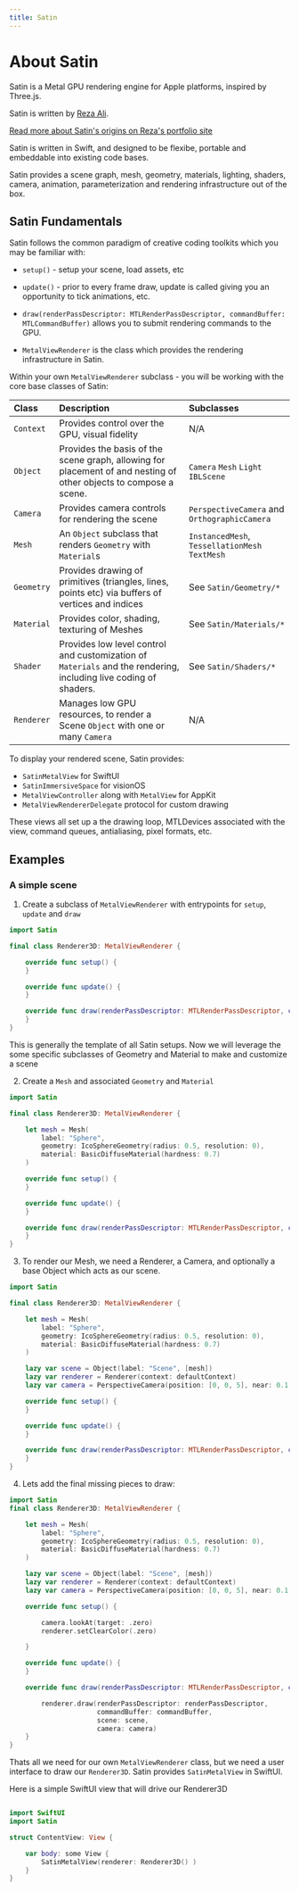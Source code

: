 ```yaml
---
title: Satin
---
```


# About Satin

Satin is a Metal GPU rendering engine for Apple platforms, inspired by Three.js.

Satin is written by [Reza Ali](http://github.com/rezaali). 

[Read more about Satin's origins on Reza's portfolio site](https://www.syedrezaali.com/#/satin/) 

Satin is written in Swift, and designed to be flexibe, portable and embeddable into existing code bases. 

Satin provides a scene graph, mesh, geometry, materials, lighting, shaders, camera, animation, parameterization and rendering infrastructure out of the box.

## Satin Fundamentals

Satin follows the common paradigm of creative coding toolkits which you may be familiar with:

- `setup()` - setup your scene, load assets, etc
- `update()` - prior to every frame draw, update is called giving you an opportunity to tick animations, etc.
- `draw(renderPassDescriptor: MTLRenderPassDescriptor, commandBuffer: MTLCommandBuffer)` allows you to submit rendering commands to the GPU.

- `MetalViewRenderer` is the class which provides the rendering infrastructure in Satin.

Within your own `MetalViewRenderer` subclass - you will be working with the core base classes of Satin:


| Class        | Description         | Subclasses |
|:-------------|:------------------|:------|
| `Context`   | Provides control over the GPU, visual fidelity    | N/A  |
| `Object`    | Provides the basis of the scene graph, allowing for placement of and nesting of other objects to compose a scene. | `Camera` `Mesh` `Light` `IBLScene` |
| `Camera`    | Provides camera controls for rendering the scene | `PerspectiveCamera` and `OrthographicCamera`  |
| `Mesh`      | An `Object` subclass that renders `Geometry` with `Material`s  | `InstancedMesh`, `TessellationMesh` `TextMesh`  |
| `Geometry`   | Provides drawing of primitives (triangles, lines, points etc) via buffers of vertices and indices | See `Satin/Geometry/*`  |
| `Material`   | Provides color, shading, texturing of Meshes | See `Satin/Materials/*`  |
| `Shader`   | Provides low level control and customization of `Materials` and the rendering, including live coding of shaders. | See `Satin/Shaders/*`  |
| `Renderer`   | Manages low GPU resources, to render a Scene `Object` with one or many `Camera` | N/A  |

To display your rendered scene, Satin provides:

- `SatinMetalView` for SwiftUI
- `SatinImmersiveSpace` for visionOS
- `MetalViewController` along with `MetalView` for AppKit
- `MetalViewRendererDelegate` protocol for custom drawing

These views all set up a the drawing loop, MTLDevices associated with the view, command queues, antialiasing, pixel formats, etc. 

## Examples

### A simple scene

1. Create a subclass of `MetalViewRenderer` with entrypoints for `setup`, `update` and `draw`

```swift
import Satin

final class Renderer3D: MetalViewRenderer {

    override func setup() {
    }

    override func update() {
    }

    override func draw(renderPassDescriptor: MTLRenderPassDescriptor, commandBuffer: MTLCommandBuffer) {
    }
}
```

This is generally the template of all Satin setups. Now we will leverage the some specific subclasses of Geometry and Material to make and customize a scene 


2. Create a `Mesh` and associated `Geometry` and `Material`
```swift
import Satin

final class Renderer3D: MetalViewRenderer {

    let mesh = Mesh(
        label: "Sphere",
        geometry: IcoSphereGeometry(radius: 0.5, resolution: 0),
        material: BasicDiffuseMaterial(hardness: 0.7)
    )

    override func setup() {
    }

    override func update() {
    }

    override func draw(renderPassDescriptor: MTLRenderPassDescriptor, commandBuffer: MTLCommandBuffer) {
    }
}
```


3. To render our Mesh, we need a Renderer, a Camera, and optionally a base Object which acts as our scene.
```swift
import Satin

final class Renderer3D: MetalViewRenderer {

    let mesh = Mesh(
        label: "Sphere",
        geometry: IcoSphereGeometry(radius: 0.5, resolution: 0),
        material: BasicDiffuseMaterial(hardness: 0.7)
    )

    lazy var scene = Object(label: "Scene", [mesh])
    lazy var renderer = Renderer(context: defaultContext)
    lazy var camera = PerspectiveCamera(position: [0, 0, 5], near: 0.1, far: 100.0, fov: 30)

    override func setup() {
    }

    override func update() {
    }

    override func draw(renderPassDescriptor: MTLRenderPassDescriptor, commandBuffer: MTLCommandBuffer) {
    }
}
```

4. Lets add the final missing pieces to draw:

```swift
import Satin
final class Renderer3D: MetalViewRenderer {

    let mesh = Mesh(
        label: "Sphere",
        geometry: IcoSphereGeometry(radius: 0.5, resolution: 0),
        material: BasicDiffuseMaterial(hardness: 0.7)
    )

    lazy var scene = Object(label: "Scene", [mesh])
    lazy var renderer = Renderer(context: defaultContext)
    lazy var camera = PerspectiveCamera(position: [0, 0, 5], near: 0.1, far: 100.0, fov: 30)

    override func setup() {

        camera.lookAt(target: .zero)
        renderer.setClearColor(.zero)

    }

    override func update() {
    }

    override func draw(renderPassDescriptor: MTLRenderPassDescriptor, commandBuffer: MTLCommandBuffer) {

        renderer.draw(renderPassDescriptor: renderPassDescriptor,
                      commandBuffer: commandBuffer,
                      scene: scene,
                      camera: camera)
    }
}
```

Thats all we need for our own `MetalViewRenderer` class, but we need a user interface to draw our `Renderer3D`. Satin provides `SatinMetalView` in SwiftUI.

Here is a simple SwiftUI view that will drive our Renderer3D

```swift

import SwiftUI
import Satin

struct ContentView: View {

    var body: some View {
        SatinMetalView(renderer: Renderer3D() )
    }
}
```







 




